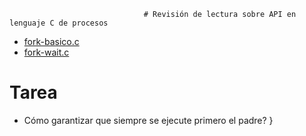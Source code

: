                                   # Revisión de lectura sobre API en lenguaje C de procesos                      
                                                                               
* [fork-basico.c](fork-basico.c)                                               
* [fork-wait.c](fork-wait.c)                                                   
                                                                               
# Tarea                                                                        
                                                                               
* Cómo garantizar que siempre se ejecute primero el padre?  }
